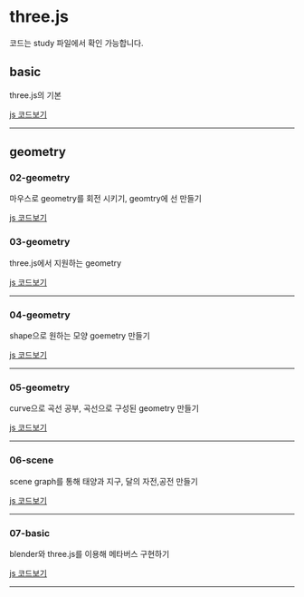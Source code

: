# three.js

코드는 study 파일에서 확인 가능합니다.

## basic

three.js의 기본

[js 코드보기](https://github.com/kimminse3380/ms_three.js/blob/master/study/01-basic.js)

****


## geometry
### 02-geometry

마우스로 geometry를 회전 시키기, geomtry에 선 만들기

[js 코드보기](https://github.com/kimminse3380/ms_three.js/blob/master/study/02-geometry.js)

### 03-geometry

three.js에서 지원하는 geometry

[js 코드보기](https://github.com/kimminse3380/ms_three.js/blob/master/study/03-geometry.js)

****

### 04-geometry

shape으로 원하는 모양 goemetry 만들기

[js 코드보기](https://github.com/kimminse3380/ms_three.js/blob/master/study/04-geometry.js)

****

### 05-geometry

curve으로 곡선 공부, 곡선으로 구성된 geometry 만들기

[js 코드보기](https://github.com/kimminse3380/ms_three.js/blob/master/study/05-geometry.js)

****

### 06-scene

scene graph를 통해 태양과 지구, 달의 자전,공전 만들기

[js 코드보기](https://github.com/kimminse3380/three.js/blob/master/study/06-scene.js)

****

### 07-basic

blender와 three.js를 이용해 메타버스 구현하기

[js 코드보기](https://github.com/kimminse3380/three.js/blob/master/study/07-basic.js)

****